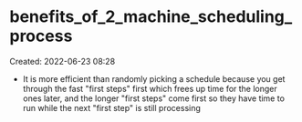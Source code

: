 # benefits_of_2_machine_scheduling_process
Created: 2022-06-23 08:28

- It is more efficient than randomly picking a schedule because you get through the fast "first steps" first which frees up time for the longer ones later, and the longer "first steps" come first so they have time to run while the next "first step" is still processing